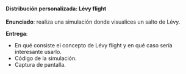 #### Distribución personalizada: Lévy flight

**Enunciado**: realiza una simulación donde visualices un salto de Lévy.

**Entrega**: 

- En qué consiste el concepto de Lévy flight y en qué caso sería interesante usarlo. 
- Código de la simulación.
- Captura de pantalla.

